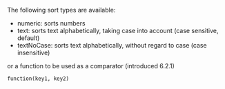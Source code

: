 The following sort types are available:

- numeric: sorts numbers
- text: sorts text alphabetically, taking case into account (case sensitive, default)
- textNoCase: sorts text alphabetically, without regard to case (case insensitive)

or a function to be used as a comparator (introduced 6.2.1)

`function(key1, key2)`